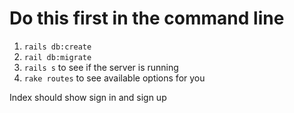 # Do this first in the command line

1. `rails db:create`
2. `rail db:migrate`
3. `rails s` to see if the server is running
4. `rake routes` to see available options for you

Index should show sign in and sign up